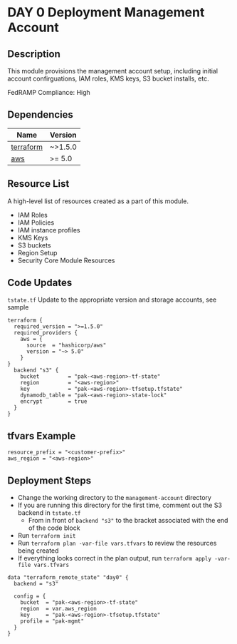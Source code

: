 # DAY 0 Deployment Management Account 

## Description
This module provisions the management account setup, including initial account confirguations, IAM roles, KMS keys, S3 bucket installs, etc.

FedRAMP Compliance: High

## Dependencies
| Name | Version |
|------|---------|
| <a name="requirement_terraform"></a> [terraform](#requirement\_terraform) | ~>1.5.0 |
| <a name="requirement_aws"></a> [aws](#requirement\_aws) | >= 5.0 |

## Resource List
A high-level list of resources created as a part of this module.
- IAM Roles
- IAM Policies
- IAM instance profiles
- KMS Keys
- S3 buckets
- Region Setup
- Security Core Module Resources

## Code Updates

`tstate.tf` Update to the appropriate version and storage accounts, see sample
``` hcl
terraform {
  required_version = ">=1.5.0"
  required_providers {
    aws = {
      source  = "hashicorp/aws"
      version = "~> 5.0"
    }
}
  backend "s3" {
    bucket         = "pak-<aws-region>-tf-state"
    region         = "<aws-region>"
    key            = "pak-<aws-region>-tfsetup.tfstate"
    dynamodb_table = "pak-<aws-region>-state-lock"
    encrypt        = true
  }
}
```

## tfvars Example
``` hcl
resource_prefix = "<customer-prefix>"
aws_region = "<aws-region>"
```

## Deployment Steps
- Change the working directory to the `management-account` directory
- If you are running this directory for the first time, comment out the S3 backend in `tstate.tf`
  - From in front of `backend "s3"` to the bracket associated with the end of the code block
- Run `terraform init`
- Run `terraform plan -var-file vars.tfvars` to review the resources being created
- If everything looks correct in the plan output, run `terraform apply -var-file vars.tfvars`

``` hcl
data "terraform_remote_state" "day0" {
  backend = "s3"

  config = {
    bucket  = "pak-<aws-region>-tf-state"
    region  = var.aws_region
    key     = "pak-<aws-region>-tfsetup.tfstate"
    profile = "pak-mgmt"
  }
}
```